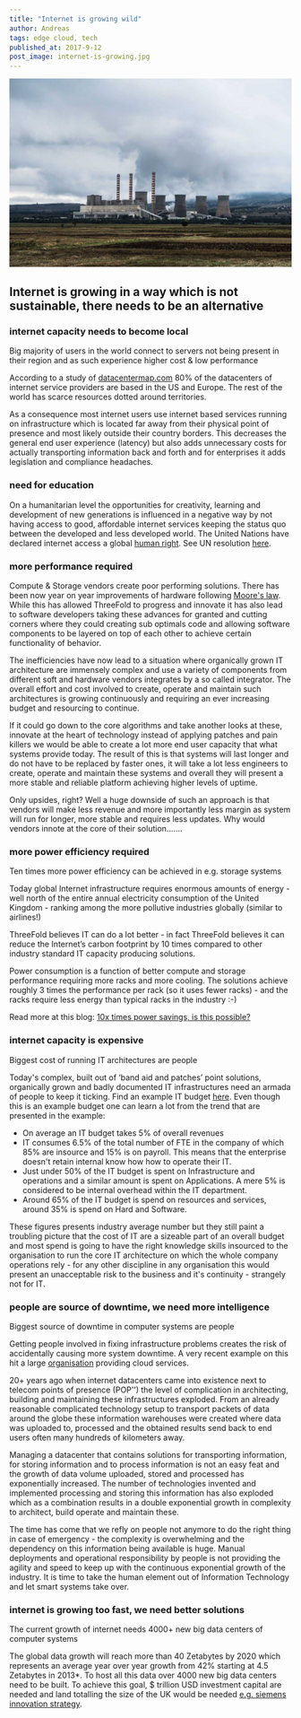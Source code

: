 ```yaml
---
title: "Internet is growing wild"
author: Andreas
tags: edge cloud, tech
published_at: 2017-9-12
post_image: internet-is-growing.jpg
---
```


![Logo](../assets/images/internet-is-growing.jpg)
## Internet is growing in a way which is not sustainable, there needs to be an alternative

### internet capacity needs to become local

Big majority of users in the world connect to servers not being present in their region and as such experience higher cost & low performance

According to a study of [datacentermap.com][0] 80% of the datacenters of internet service providers are based in the US and Europe. The rest of the world has scarce resources dotted around territories.

As a consequence most internet users use internet based services running on infrastructure which is located far away from their physical point of presence and most likely outside their country borders. This decreases the general end user experience (latency) but also adds unnecessary costs for actually transporting information back and forth and for enterprises it adds legislation and compliance headaches.

### need for education

On a humanitarian level the opportunities for creativity, learning and development of new generations is influenced in a negative way by not having access to good, affordable internet services keeping the status quo between the developed and less developed world. The United Nations have declared internet access a global [human right][1]. See UN resolution [here][2].

### more performance required

Compute & Storage vendors create poor performing solutions. There has been now year on year improvements of hardware following [Moore's law][3]. While this has allowed ThreeFold to progress and innovate it has also lead to software developers taking these advances for granted and cutting corners where they could creating sub optimals code and allowing software components to be layered on top of each other to achieve certain functionality of behavior.

The inefficiencies have now lead to a situation where organically grown IT architecture are immensely complex and use a variety of components from different soft and hardware vendors integrates by a so called integrator. The overall effort and cost involved to create, operate and maintain such architectures is growing continuously and requiring an ever increasing budget and resourcing to continue.

If it could go down to the core algorithms and take another looks at these, innovate at the heart of technology instead of applying patches and pain killers we would be able to create a lot more end user capacity that what systems provide today. The result of this is that systems will last longer and do not have to be replaced by faster ones, it will take a lot less engineers to create, operate and maintain these systems and overall they will present a more stable and reliable platform achieving higher levels of uptime.

Only upsides, right? Well a huge downside of such an approach is that vendors will make less revenue and more importantly less margin as system will run for longer, more stable and requires less updates. Why would vendors innote at the core of their solution…….

### more power efficiency required

Ten times more power efficiency can be achieved in e.g. storage systems

Today global Internet infrastructure requires enormous amounts of energy - well north of the entire annual electricity consumption of the United Kingdom - ranking among the more pollutive industries globally (similar to airlines!)

ThreeFold believes IT can do a lot better - in fact ThreeFold believes it can reduce the Internet’s carbon footprint by 10 times compared to other industry standard IT capacity producing solutions.

Power consumption is a function of better compute and storage performance requiring more racks and more cooling. The solutions achieve roughly 3 times the performance per rack (so it uses fewer racks) - and the racks require less energy than typical racks in the industry :-)

Read more at this blog: [10x times power savings, is this possible?][4]

### internet capacity is expensive

Biggest cost of running IT architectures are people

Today's complex, built out of ‘band aid and patches’ point solutions, organically grown and badly documented IT infrastructures need an armada of people to keep it ticking. Find an example IT budget [here][5]. Even though this is an example budget one can learn a lot from the trend that are presented in the example:

* On average an IT budget takes 5% of overall revenues
* IT consumes 6.5% of the total number of FTE in the company of which 85% are insource and 15% is on payroll. This means that the enterprise doesn't retain internal know how how to operate their IT.
* Just under 50% of the IT budget is spent on Infrastructure and operations and a similar amount is spent on Applications. A mere 5% is considered to be internal overhead within the IT department.
* Around 65% of the IT budget is spend on resources and services, around 35% is spend on Hard and Software.


These figures presents industry average number but they still paint a troubling picture that the cost of IT are a sizeable part of an overall budget and most spend is going to have the right knowledge skills insourced to the organisation to run the core IT architecture on which the whole company operations rely - for any other discipline in any organisation this would present an unacceptable risk to the business and it's continuity - strangely not for IT.

### people are source of downtime, we need more intelligence

Biggest source of downtime in computer systems are people

Getting people involved in fixing infrastructure problems creates the risk of accidentally causing more system downtime. A very recent example on this hit a large [organisation][6] providing cloud services.

20+ years ago when internet datacenters came into existence next to telecom points of presence (POP'’) the level of complication in architecting, building and maintaining these infrastructures exploded. From an already reasonable complicated technology setup to transport packets of data around the globe these information warehouses were created where data was uploaded to, processed and the obtained results send back to end users often many hundreds of kilometers away.

Managing a datacenter that contains solutions for transporting information, for storing information and to process information is not an easy feat and the growth of data volume uploaded, stored and processed has exponentially increased. The number of technologies invented and implemented processing and storing this information has also exploded which as a combination results in a double exponential growth in complexity to architect, build operate and maintain these.

The time has come that we refly on people not anymore to do the right thing in case of emergency - the complexity is overwhelming and the dependency on this information being available is huge. Manual deployments and operational responsibility by people is not providing the agility and speed to keep up with the continuous exponential growth of the industry. It is time to take the human element out of Information Technology and let smart systems take over.

### internet is growing too fast, we need better solutions

The current growth of internet needs 4000+ new big data centers of computer systems

The global data growth will reach more than 40 Zetabytes by 2020 which represents an average year over year growth from 42% starting at 4.5 Zetabytes in 2013*. To host all this data over 4000 new big data centers need to be built. To achieve this goal, $ trillion USD investment capital are needed and land totalling the size of the UK would be needed [e.g. siemens innovation strategy][7].

[0]: http://www.datacentermap.com/
[1]: http://www.businessinsider.com/un-says-internet-access-is-a-human-right-2016-7?international=true&r=US&IR=T
[2]: https://www.article19.org/data/files/Internet_Statement_Adopted.pdf
[3]: https://en.wikipedia.org/wiki/Moore%27s_law
[4]: /information/10-times-power-savings/
[5]: http://www.gartner.com/downloads/public/explore/metricsAndTools/ITBudget_Sample_2012.pdf
[6]: https://aws.amazon.com/message/41926/
[7]: https://www.siemens.com/innovation/en/home/innovation-strategy/driving-forward-digitalization.html
